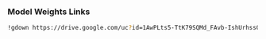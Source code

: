 ### Model Weights Links

```bash
!gdown https://drive.google.com/uc?id=1AwPLts5-TtK79SQMd_FAvb-IshUrhss0
```